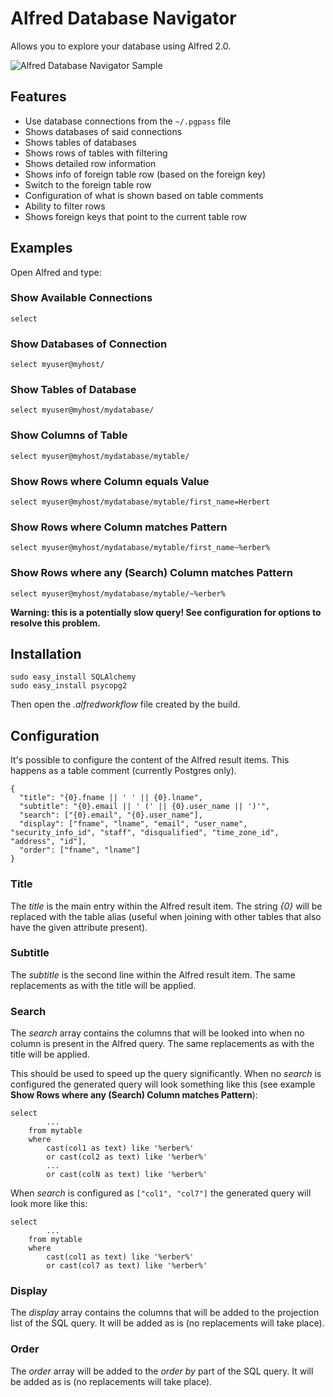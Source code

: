 # Alfred Database Navigator

Allows you to explore your database using Alfred 2.0.

![Alfred Database Navigator Sample](https://github.com/resamsel/alfred-dbnavigator/raw/master/docs/images/select.png "Alfred Database Navigator Sample")

## Features
* Use database connections from the `~/.pgpass` file
* Shows databases of said connections
* Shows tables of databases
* Shows rows of tables with filtering
* Shows detailed row information
* Shows info of foreign table row (based on the foreign key)
* Switch to the foreign table row
* Configuration of what is shown based on table comments
* Ability to filter rows
* Shows foreign keys that point to the current table row

## Examples
Open Alfred and type:

### Show Available Connections
`select`

### Show Databases of Connection
`select myuser@myhost/`

### Show Tables of Database
`select myuser@myhost/mydatabase/`

### Show Columns of Table
`select myuser@myhost/mydatabase/mytable/`

### Show Rows where Column equals Value
`select myuser@myhost/mydatabase/mytable/first_name=Herbert`

### Show Rows where Column matches Pattern
`select myuser@myhost/mydatabase/mytable/first_name~%erber%`

### Show Rows where any (Search) Column matches Pattern
`select myuser@myhost/mydatabase/mytable/~%erber%`

**Warning: this is a potentially slow query! See configuration for options to resolve this problem.**

## Installation
```
sudo easy_install SQLAlchemy
sudo easy_install psycopg2
```
Then open the *.alfredworkflow* file created by the build.

## Configuration
It's possible to configure the content of the Alfred result items. This happens as a table comment (currently Postgres only).

```
{  "title": "{0}.fname || ' ' || {0}.lname",  "subtitle": "{0}.email || ' (' || {0}.user_name || ')'",  "search": ["{0}.email", "{0}.user_name"],  "display": ["fname", "lname", "email", "user_name", "security_info_id", "staff", "disqualified", "time_zone_id", "address", "id"],  "order": ["fname", "lname"]}
```
### Title
The *title* is the main entry within the Alfred result item. The string *{0}* will be replaced with the table alias (useful when joining with other tables that also have the given attribute present).
### Subtitle
The *subtitle* is the second line within the Alfred result item. The same replacements as with the title will be applied.
### Search
The *search* array contains the columns that will be looked into when no column is present in the Alfred query. The same replacements as with the title will be applied.

This should be used to speed up the query significantly. When no *search* is configured the generated query will look something like this (see example **Show Rows where any (Search) Column matches Pattern**):

```
select
		...
	from mytable
	where
		cast(col1 as text) like '%erber%'
		or cast(col2 as text) like '%erber%'
		...
		or cast(colN as text) like '%erber%'
```

When *search* is configured as `["col1", "col7"]` the generated query will look more like this:

```
select
		...
	from mytable
	where
		cast(col1 as text) like '%erber%'
		or cast(col7 as text) like '%erber%'
```
### Display
The *display* array contains the columns that will be added to the projection list of the SQL query. It will be added as is (no replacements will take place).
### Order
The *order* array will be added to the *order by* part of the SQL query. It will be added as is (no replacements will take place).
